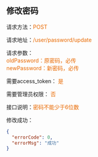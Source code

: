 ## 修改密码
<p>请求方法：<span style="color:#e96900">POST</p>
<p>请求地址：<span style="color:#e96900">/user/password/update</span></p>
<p>请求参数：
<br>
<span style="color:#e96900">oldPassword：原密码，必传</span>
<br>
<span style="color:#e96900">newPassword：新密码，必传</span>
</p>
<p>需要access_token： <span style="color:#e96900">是</span></p>
<p>需要管理员权限： <span style="color:#e96900">否</span></p>
<p>接口说明：<span style="color:#e96900">密码不能少于6位数</span></p>
<p></p>
修改成功：

```json
{
  "errorCode": 0,
  "errorMsg": "成功"
}
```